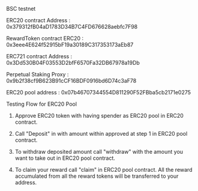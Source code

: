 
BSC testnet

ERC20 contract Address :  0x379312fB04aD1783D34B7C4FD676628aebfc7F98

RewardToken contract ERC20 :  0x3eee4E624f52915bF19a30189C317353173aEb87

ERC721 contract Address : 0x3Dd530B04F03553D2bfF6570Fa32DB67978a19Db

Perpetual Staking Proxy :  0x9b2f38cf9B623B91cCF16BDF0916bd6D74c3aF78

ERC20 pool address :  0x07b46707344554D811290F52FBba5cb2171e0275



Testing Flow for ERC20 Pool

1. Approve ERC20 token with having spender as ERC20 pool in ERC20 contract.

2. Call "Deposit" in  with amount within approved at step 1 in ERC20 pool contract.

3. To withdraw deposited amount call "withdraw" with the amount you want to take out in ERC20 pool contract.

4. To claim your reward call "claim" in ERC20 pool contract. All the reward accumulated from all the reward tokens will be transferred to your address.


